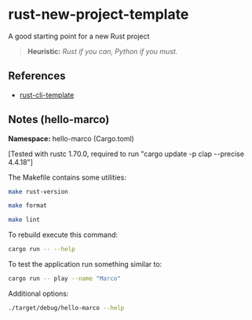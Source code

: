 # rust-new-project-template
A good starting point for a new Rust project

> **Heuristic:** *Rust if you can, Python if you must.*


## References

* [rust-cli-template](https://github.com/kbknapp/rust-cli-template)

## Notes (hello-marco)

**Namespace:** hello-marco (Cargo.toml)

[Tested with rustc 1.70.0, required to run "cargo update -p clap --precise 4.4.18"]

The Makefile contains some utilities:
```bash
make rust-version
```

```bash
make format
```

```bash
make lint
```

To rebuild execute this command:
```bash
cargo run -- --help
```

To test the application run something similar to: 
```bash
cargo run -- play --name "Marco"
```

Additional options:
```bash
./target/debug/hello-marco --help
```

